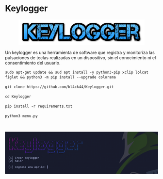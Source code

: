 # Keylogger

<p align="center">
<img src="Logotipo.png">
</p>

Un keylogger es una herramienta de software que registra y monitoriza las pulsaciones de teclas realizadas en un dispositivo, sin el conocimiento ni el consentimiento del usuario.

```
sudo apt-get update && sud apt install -y python3-pip xclip lolcat figlet && python3 -m pip install --upgrade colorama

git clone https://github.com/bl4ck44/Keylogger.git

cd Keylogger

pip install -r requirements.txt

python3 menu.py
```

<br>

<p align="center">
<img src="Img/muestra1.png">
</p>